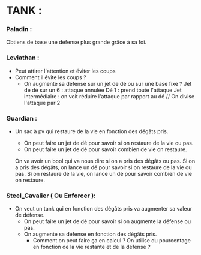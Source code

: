# TANK : 

### Paladin : 
   Obtiens de base une défense plus grande grâce à sa foi. 

### Leviathan : 
 - Peut attirer l'attention et éviter les coups 
 - Comment il évite les coups ?  
    - On augmente sa défense sur un jet de dé ou sur une base fixe ? 
    Jet de dé sur un 6 : attaque annulée
    Dé 1 : prend toute l'attaque 
    Jet intermédiaire : on voit réduire l'attaque par rapport au dé // On divise l'attaque par 2

### Guardian : 
   - Un sac à pv qui restaure de la vie en fonction des dégâts pris. 
      - On peut faire un jet de dé pour savoir si on restaure de la vie ou pas.
      - On peut faire un jet de dé pour savoir combien de vie on restaure.

      On va avoir un bool qui va nous dire si on a pris des dégâts ou pas.
      Si on a pris des dégâts, on lance un dé pour savoir si on restaure de la vie ou pas.
      Si on restaure de la vie, on lance un dé pour savoir combien de vie on restaure.

### Steel_Cavalier ( Ou Enforcer ):
   - On veut un tank qui en fonction des dégâts pris va augmenter sa valeur de défense. 
      - On peut faire un jet de dé pour savoir si on augmente la défense ou pas.
      - On augmente sa défense en fonction des dégâts pris.  
         - Comment on peut faire ça en calcul ? On utilise du pourcentage en fonction de la vie restante et de la défense ?  
